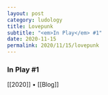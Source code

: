 ```yaml
---
layout: post
category: ludology
title: Lovepunk
subtitle: "<em>In Play</em> #1"
date: 2020-11-15
permalink: 2020/11/15/lovepunk
---
```


### In Play #1

[[2020]] • [[Blog]]